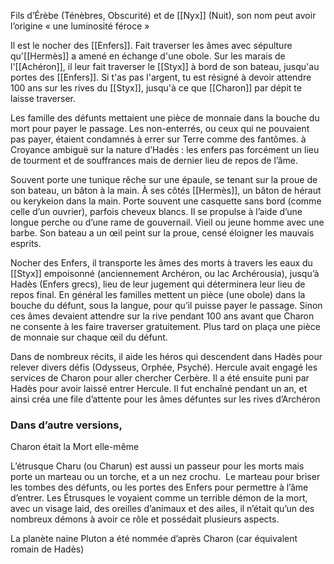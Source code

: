 Fils d’Érèbe (Ténèbres, Obscurité) et de [[Nyx]] (Nuit), son nom peut avoir l’origine « une luminosité féroce »

Il est le nocher des [[Enfers]]. Fait traverser les âmes avec sépulture qu'[[Hermès]] a amené en échange d'une obole. Sur les marais de l'[[Achéron]], il leur fait traverser le [[Styx]] à bord de son bateau, jusqu'au portes des [[Enfers]].
Si t'as pas l'argent, tu est résigné à devoir attendre 100 ans sur les rives du [[Styx]], jusqu'à ce que [[Charon]] par dépit te laisse traverser. 

Les famille des défunts mettaient une pièce de monnaie dans la bouche du mort pour payer le passage. Les non-enterrés, ou ceux qui ne pouvaient pas payer, étaient condamnés à errer sur Terre comme des fantômes. à Croyance ambiguë sur la nature d’Hadès : les enfers pas forcément un lieu de tourment et de souffrances mais de dernier lieu de repos de l’âme.

Souvent porte une tunique rêche sur une épaule, se tenant sur la proue de son bateau, un bâton à la main. À ses côtés [[Hermès]], un bâton de héraut ou kerykeion dans la main. Porte souvent une casquette sans bord (comme celle d’un ouvrier), parfois cheveux blancs. Il se propulse à l’aide d’une longue perche ou d’une rame de gouvernail. Vieil ou jeune homme avec une barbe. Son bateau a un œil peint sur la proue, censé éloigner les mauvais esprits.

Nocher des Enfers, il transporte les âmes des morts à travers les eaux du [[Styx]] empoisonné (anciennement Archéron, ou lac Archérousia), jusqu’à Hadès (Enfers grecs), lieu de leur jugement qui déterminera leur lieu de repos final. En général les familles mettent un pièce (une obole) dans la bouche du défunt, sous la langue, pour qu’il puisse payer le passage. Sinon ces âmes devaient attendre sur la rive pendant 100 ans avant que Charon ne consente à les faire traverser gratuitement. Plus tard on plaça une pièce de monnaie sur chaque œil du défunt.

Dans de nombreux récits, il aide les héros qui descendent dans Hadès pour relever divers défis (Odysseus, Orphée, Psyché). Hercule avait engagé les services de Charon pour aller chercher Cerbère. Il a été ensuite puni par Hadès pour avoir laissé entrer Hercule. Il fut enchaîné pendant un an, et ainsi créa une file d’attente pour les âmes défuntes sur les rives d’Archéron

### Dans d’autre versions,

Charon était la Mort elle-même

L’étrusque Charu (ou Charun) est aussi un passeur pour les morts mais porte un marteau ou un torche, et a un nez crochu.  Le marteau pour briser les tombes des défunts, ou les portes des Enfers pour permettre à l’âme d’entrer. Les Étrusques le voyaient comme un terrible démon de la mort, avec un visage laid, des oreilles d’animaux et des ailes, il n’était qu’un des nombreux démons à avoir ce rôle et possédait plusieurs aspects.

La planète naine Pluton a été nommée d’après Charon (car équivalent romain de Hadès)